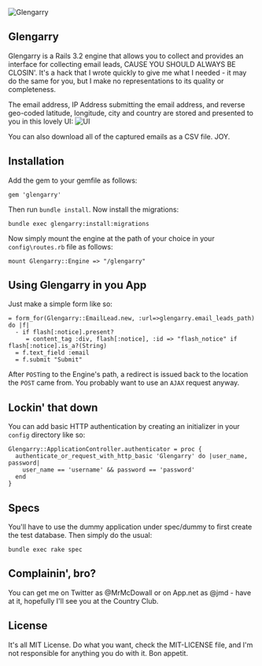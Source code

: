 ![Glengarry](http://f.cl.ly/items/3X0b2u0Z2F2d3E1A3q0v/Screen%20Shot%202012-09-04%20at%202.50.35%20PM.png)

## Glengarry

Glengarry is a Rails 3.2 engine that allows you to collect and provides an interface for collecting email leads, CAUSE YOU SHOULD ALWAYS BE CLOSIN'. It's a hack that I wrote quickly to give me what I
needed - it may do the same for you, but I make no representations to its quality or completeness.

The email address, IP Address submitting the email address, and reverse geo-coded latitude, longitude, city and country are stored and presented to you in this lovely UI:
![UI](http://f.cl.ly/items/2p2y0L3g3V0B1S0h1A37/Screen%20Shot%202012-09-04%20at%203.45.21%20PM.png)

You can also download all of the captured emails as a CSV file. JOY.

## Installation

Add the gem to your gemfile as follows:

    gem 'glengarry'

Then run ```bundle install```. Now install the migrations:

    bundle exec glengarry:install:migrations

Now simply mount the engine at the path of your choice in your ```config\routes.rb``` file as follows:

    mount Glengarry::Engine => "/glengarry"

## Using Glengarry in you App

Just make a simple form like so:

    = form_for(Glengarry::EmailLead.new, :url=>glengarry.email_leads_path) do |f|
      - if flash[:notice].present?
         = content_tag :div, flash[:notice], :id => "flash_notice" if flash[:notice].is_a?(String)
      = f.text_field :email
      = f.submit "Submit"

After ```POST```ing to the Engine's path, a redirect is issued back to the location the ```POST``` came from. You probably want to use an ```AJAX``` request anyway.

## Lockin' that down

You can add basic HTTP authentication by creating an initializer in your ```config``` directory like so:

    Glengarry::ApplicationController.authenticator = proc {
      authenticate_or_request_with_http_basic 'Glengarry' do |user_name, password|
        user_name == 'username' && password == 'password'
      end
    }

## Specs

You'll have to use the dummy application under spec/dummy to first create the test database. Then simply do the usual:

    bundle exec rake spec

## Complainin', bro?

You can get me on Twitter as @MrMcDowall or on App.net as @jmd - have at it, hopefully I'll see you at the Country Club.

## License
It's all MIT License. Do what you want, check the MIT-LICENSE file, and I'm not responsible for anything you do with it. Bon appetit.
